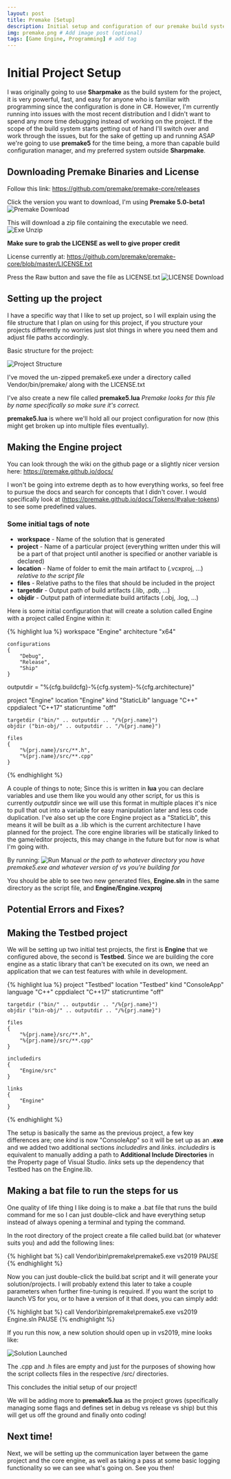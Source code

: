 ```yaml
---
layout: post
title: Premake [Setup]
description: Initial setup and configuration of our premake build system and Core Engine project # Add post description (optional)
img: premake.png # Add image post (optional)
tags: [Game Engine, Programming] # add tag
---
```


# Initial Project Setup
I was originally going to use **Sharpmake** as the build system for the project, it is very powerful, fast, and easy for anyone who is familiar with programming since the configuration is done in C#. However, I'm currently running into issues with the most recent distribution and I didn't want to spend any more time debugging instead of working on the project. If the scope of the build system starts getting out of hand I'll switch over and work through the issues, but for the sake of getting up and running ASAP we're going to use **premake5** for the time being, a more than capable build configuration manager, and my preferred system outside **Sharpmake**. 

## Downloading Premake Binaries and License
Follow this link: https://github.com/premake/premake-core/releases

Click the version you want to download, I'm using **Premake 5.0-beta1**
![Premake Download](/assets/img/premake_setup/exe_download.png)

This will download a zip file containing the executable we need. 
![Exe Unzip](/assets/img/premake_setup/exe_archive.png)

**Make sure to grab the LICENSE as well to give proper credit**

License currently at: https://github.com/premake/premake-core/blob/master/LICENSE.txt

Press the Raw button and save the file as LICENSE.txt
![LICENSE Download](/assets/img/premake_setup/license.png)



## Setting up the project
I have a specific way that I like to set up project, so I will explain using the file structure that I plan on using for this project, if you structure your projects differently no worries just slot things in where you need them and adjust file paths accordingly.

Basic structure for the project:

![Project Structure](/assets/img/premake_setup/proj_tree.png)

I've moved the un-zipped premake5.exe under a directory called Vendor/bin/premake/ along with the LICENSE.txt

I've also create a new file called **premake5.lua** *Premake looks for this file by name specifically so make sure it's correct.*

**premake5.lua** is where we'll hold all our project configuration for now (this might get broken up into multiple files eventually).

## Making the Engine project

You can look through the wiki on the github page or a slightly nicer version here: https://premake.github.io/docs/

I won't be going into extreme depth as to how everything works, so feel free to pursue the docs and search for concepts that I didn't cover. I would specifically look at (https://premake.github.io/docs/Tokens/#value-tokens) to see some predefined values.

### Some initial tags of note

* **workspace** - Name of the solution that is generated
* **project** - Name of a particular project (everything written under this will be a part of that project until another is specified or another variable is declared)
* **location** - Name of folder to emit the main artifact to (.vcxproj, ...) *relative to the script file*
* **files** - Relative paths to the files that should be included in the project
* **targetdir** - Output path of build artifacts (.lib, .pdb, ...)
* **objdir** - Output path of intermediate build artifacts (.obj, .log, ...)

Here is some initial configuration that will create a solution called Engine with a project called Engine within it:

{% highlight lua %}
workspace "Engine"
	architecture "x64"

	configurations
	{
		"Debug",
		"Release",
		"Ship"
	}

outputdir = "%{cfg.buildcfg}-%{cfg.system}-%{cfg.architecture}"

project "Engine"
	location "Engine"
	kind "StaticLib"
	language "C++"
	cppdialect "C++17"
	staticruntime "off"

	targetdir ("bin/" .. outputdir .. "/%{prj.name}")	
	objdir ("bin-obj/" .. outputdir .. "/%{prj.name}")

	files
	{
		"%{prj.name}/src/**.h",
		"%{prj.name}/src/**.cpp"
	}	
{% endhighlight %}

A couple of things to note; Since this is written in **lua** you can declare variables and use them like you would any other script, for us this is currently *outputdir* since we will use this format in multiple places it's nice to pull that out into a variable for easy manipulation later and less code duplication. I've also set up the core Engine project as a "StaticLib", this means it will be built as a .lib which is the current architecture I have planned for the project. The core engine libraries will be statically linked to the game/editor projects, this may change in the future but for now is what I'm going with.

By running: 
![Run Manual](/assets/img/premake_setup/run_premake_manual.png) 
*or the path to whatever directory you have premake5.exe and whatever version of vs you're building for*

You should be able to see two new generated files, **Engine.sln** in the same directory as the script file, and **Engine/Engine.vcxproj**

## Potential Errors and Fixes?

## Making the Testbed project

We will be setting up two initial test projects, the first is **Engine** that we configured above, the second is **Testbed**. Since we are building the core engine as a static library that can't be executed on its own, we need an application that we can test features with while in development.

{% highlight lua %}
project "Testbed"
	location "Testbed"
	kind "ConsoleApp"
	language "C++"
	cppdialect "C++17"
	staticruntime "off"

	targetdir ("bin/" .. outputdir .. "/%{prj.name}")	
	objdir ("bin-obj/" .. outputdir .. "/%{prj.name}")

	files
	{
		"%{prj.name}/src/**.h",
		"%{prj.name}/src/**.cpp"
	}

	includedirs 
	{
		"Engine/src"
	}

	links
	{
		"Engine"
	}
{% endhighlight %}

The setup is basically the same as the previous project, a few key differences are; one *kind* is now "ConsoleApp" so it will be set up as an **.exe** and we added two additional sections *includedirs* and *links*. *includedirs* is equivalent to manually adding a path to **Additional Include Directories** in the Property page of Visual Studio. *links* sets up the dependency that Testbed has on the Engine.lib.

## Making a bat file to run the steps for us

One quality of life thing I like doing is to make a .bat file that runs the build command for me so I can just double-click and have everything setup instead of always opening a terminal and typing the command. 

In the root directory of the project create a file called build.bat (or whatever suits you) and add the following lines:

{% highlight bat %}
call Vendor\bin\premake\premake5.exe vs2019
PAUSE
{% endhighlight %}

Now you can just double-click the build.bat script and it will generate your solution/projects. I will probably extend this later to take a couple parameters when further fine-tuning is required. If you want the script to launch VS for you, or to have a version of it that does, you can simply add:

{% highlight bat %}
call Vendor\bin\premake\premake5.exe vs2019
Engine.sln
PAUSE
{% endhighlight %}

If you run this now, a new solution should open up in vs2019, mine looks like:

![Solution Launched](/assets/img/premake_setup/solution_launched.png) 

The .cpp and .h files are empty and just for the purposes of showing how the script collects files in the respective /src/ directories.

This concludes the initial setup of our project! 

We will be adding more to **premake5.lua** as the project grows (specifically managing some flags and defines set in debug vs release vs ship) but this will get us off the ground and finally onto coding! 

## Next time!
Next, we will be setting up the communication layer between the game project and the core engine, as well as taking a pass at some basic logging functionality so we can see what's going on. See you then!
